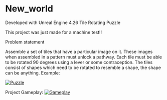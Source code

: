 # New_world

Developed with Unreal Engine 4.26
Tile Rotating Puzzle

This project was just made for a machine test!!

Problem statement

Assemble a set of tiles that have a particular image on it.
These images when assembled in a pattern must unlock a pathway.
Each tile must be able to be rotated 90 degrees using a lever or some contraception.
The tiles consist of shapes which need to be rotated to resemble a shape, the shape can be
anything.
Example:

   [![Puzzle](https://img.youtube.com/vi/xI-Ms1rKPhs/0.jpg)](//www.youtube.com/watch?v=xI-Ms1rKPhs)





Project Gameplay:
[![Gameplay](https://img.youtube.com/vi/oJKzGt8U2Ys/0.jpg)](//www.youtube.com/watch?v=oJKzGt8U2Ys)
